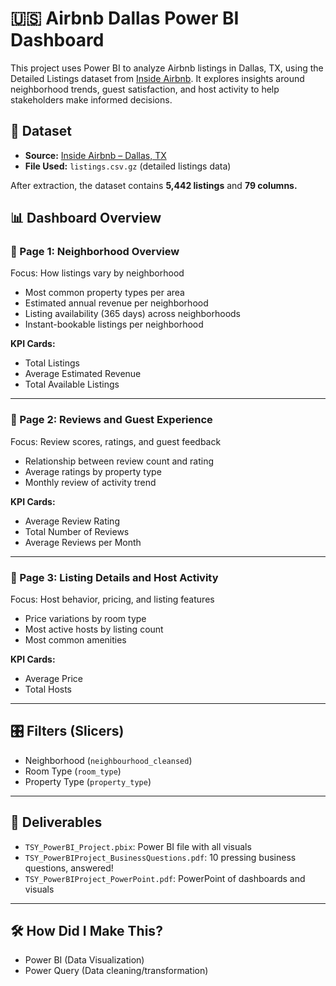 # 🇺🇸 Airbnb Dallas Power BI Dashboard

This project uses Power BI to analyze Airbnb listings in Dallas, TX, using the Detailed Listings dataset from [Inside Airbnb](http://insideairbnb.com/get-the-data.html). It explores insights around neighborhood trends, guest satisfaction, and host activity to help stakeholders make informed decisions.

## 📁 Dataset
- **Source:** [Inside Airbnb – Dallas, TX](http://insideairbnb.com/get-the-data.html)
- **File Used:** `listings.csv.gz` (detailed listings data)

After extraction, the dataset contains **5,442 listings** and **79 columns.**

## 📊 Dashboard Overview

### 🔹 Page 1: Neighborhood Overview
Focus: How listings vary by neighborhood  
- Most common property types per area  
- Estimated annual revenue per neighborhood  
- Listing availability (365 days) across neighborhoods  
- Instant-bookable listings per neighborhood  

**KPI Cards:**
- Total Listings  
- Average Estimated Revenue  
- Total Available Listings  

---

### 🔹 Page 2: Reviews and Guest Experience
Focus: Review scores, ratings, and guest feedback  
- Relationship between review count and rating  
- Average ratings by property type  
- Monthly review of activity trend  

**KPI Cards:**
- Average Review Rating  
- Total Number of Reviews  
- Average Reviews per Month  

---

### 🔹 Page 3: Listing Details and Host Activity
Focus: Host behavior, pricing, and listing features  
- Price variations by room type  
- Most active hosts by listing count  
- Most common amenities  

**KPI Cards:**
- Average Price  
- Total Hosts  

---

## 🎛 Filters (Slicers)
- Neighborhood (`neighbourhood_cleansed`)
- Room Type (`room_type`)
- Property Type (`property_type`)

---

## 📂 Deliverables
- `TSY_PowerBI_Project.pbix`: Power BI file with all visuals
- `TSY_PowerBIProject_BusinessQuestions.pdf`: 10 pressing business questions, answered!
- `TSY_PowerBIProject_PowerPoint.pdf`: PowerPoint of dashboards and visuals

---

## 🛠️ How Did I Make This?
- Power BI (Data Visualization)
- Power Query (Data cleaning/transformation)

